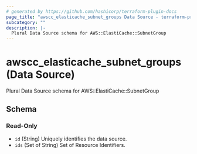 ```yaml
---
# generated by https://github.com/hashicorp/terraform-plugin-docs
page_title: "awscc_elasticache_subnet_groups Data Source - terraform-provider-awscc"
subcategory: ""
description: |-
  Plural Data Source schema for AWS::ElastiCache::SubnetGroup
---
```


# awscc_elasticache_subnet_groups (Data Source)

Plural Data Source schema for AWS::ElastiCache::SubnetGroup



<!-- schema generated by tfplugindocs -->
## Schema

### Read-Only

- `id` (String) Uniquely identifies the data source.
- `ids` (Set of String) Set of Resource Identifiers.



